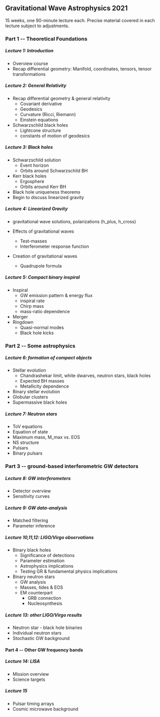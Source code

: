 ## Gravitational Wave Astrophysics 2021

15 weeks, one 90-minute lecture each.   Precise material covered in each lecture subject to adjustments. 



### Part 1 -- Theoretical Foundations

##### Lecture 1: Introduction

- Overview course
- Recap differential geometry: Manifold, coordinates, tensors, tensor transformations

##### Lecture 2: General Relativity

- Recap differential geometry & general relativity
  - Covariant derivative
  - Geodesics
  - Curvature (Ricci, Riemann)
  - Einstein equations
- Schwarzschild black holes
  - Lightcone structure
  - constants of motion of geodesics

##### Lecture 3: Black holes

- Schwarzschild solution
  - Event horizon
  - Orbits around Schwarzschild BH
- Kerr black holes
  - Ergosphere
  - Orbits around Kerr BH
- Black hole uniqueness theorems
- Begin to discuss linearized gravity

##### Lecture 4: Linearized Gravity

- gravitational wave solutions, polarizations (h_plus, h_cross)

- Effects of gravitational waves
  - Test-masses
  - Interferometer response function
- Creation of gravitational waves
  - Quadrupole formula

##### Lecture 5: Compact binary inspiral

- Inspiral
  - GW emission pattern & energy flux
  - inspiral rate
  - Chirp mass
  - mass-ratio dependence
- Merger
- Ringdown
  - Quasi-normal modes
  - Black hole kicks



### Part 2 -- Some astrophysics

##### Lecture 6: formation of compact objects

- Stellar evolution
  - Chandrashekar limit, white dwarves, neutron stars, black holes
  - Expected BH masses 
  - Metallicity dependence
- Binary stellar evolution
- Globular clusters
- Supermassive black holes

##### Lecture 7: Neutron stars

- ToV equations
- Equation of state
- Maximum mass, M_max vs. EOS
- NS structure
- Pulsars
- Binary pulsars 


### Part 3 -- ground-based interferometric GW detectors

##### Lecture 8: GW interferometers 

- Detector overview
- Sensitivity curves

##### Lecture 9: GW data-analysis

- Matched filtering
- Parameter inference



##### Lecture 10,11,12:  LIGO/Virgo observations

- Binary black holes
  - Significance of detections
  - Parameter estimation
  - Astrophysics implications
  - Testing GR & fundamental physics implications
- Binary neutron stars
  - GW analysis
  - Masses, tides & EOS
  - EM counterpart
    - GRB connection
    - Nucleosynthesis

##### Lecture 13: other LIGO/Virgo results

- Neutron star - black hole binaries
- Individual neutron stars
- Stochastic GW background



#### Part 4 -- Other GW frequency bands

##### Lecture 14: LISA

- Mission overview
- Science targets


##### Lecture 15

- Pulsar timing arrays
- Cosmic microwave background
